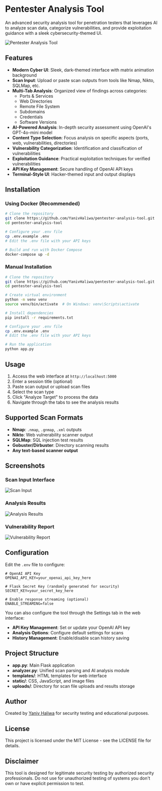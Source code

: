 # Pentester Analysis Tool

An advanced security analysis tool for penetration testers that leverages AI to analyze scan data, categorize vulnerabilities, and provide exploitation guidance with a sleek cybersecurity-themed UI.

![Pentester Analysis Tool](screenshots/main_interface.png)

## Features

- **Modern Cyber UI**: Sleek, dark-themed interface with matrix animation background
- **Scan Input**: Upload or paste scan outputs from tools like Nmap, Nikto, SQLMap, etc.
- **Multi-Tab Analysis**: Organized view of findings across categories:
  - Ports & Services
  - Web Directories
  - Remote File System
  - Subdomains
  - Credentials
  - Software Versions
- **AI-Powered Analysis**: In-depth security assessment using OpenAI's GPT-4o-mini model
- **Content Type Selection**: Focus analysis on specific aspects (ports, web, vulnerabilities, directories)
- **Vulnerability Categorization**: Identification and classification of vulnerabilities
- **Exploitation Guidance**: Practical exploitation techniques for verified vulnerabilities
- **API Key Management**: Secure handling of OpenAI API keys
- **Terminal-Style UI**: Hacker-themed input and output displays

## Installation

### Using Docker (Recommended)

```bash
# Clone the repository
git clone https://github.com/YanivHaliwa/pentester-analysis-tool.git
cd pentester-analysis-tool

# Configure your .env file
cp .env.example .env
# Edit the .env file with your API keys

# Build and run with Docker Compose
docker-compose up -d
```

### Manual Installation

```bash
# Clone the repository
git clone https://github.com/YanivHaliwa/pentester-analysis-tool.git
cd pentester-analysis-tool

# Create virtual environment
python -m venv venv
source venv/bin/activate  # On Windows: venv\Scripts\activate

# Install dependencies
pip install -r requirements.txt

# Configure your .env file
cp .env.example .env
# Edit the .env file with your API keys

# Run the application
python app.py
```

## Usage

1. Access the web interface at `http://localhost:5000`
2. Enter a session title (optional)
3. Paste scan output or upload scan files
4. Select the scan type
5. Click "Analyze Target" to process the data
6. Navigate through the tabs to see the analysis results

## Supported Scan Formats

- **Nmap**: `.nmap`, `.gnmap`, `.xml` outputs
- **Nikto**: Web vulnerability scanner output
- **SQLMap**: SQL injection test results
- **Gobuster/Dirbuster**: Directory scanning results
- **Any text-based scanner output**

## Screenshots

### Scan Input Interface
![Scan Input](screenshots/scan_input.png)

### Analysis Results
![Analysis Results](screenshots/analysis_results.png)

### Vulnerability Report
![Vulnerability Report](screenshots/vulnerabilities.png)

## Configuration

Edit the `.env` file to configure:

```
# OpenAI API Key
OPENAI_API_KEY=your_openai_api_key_here

# Flask Secret Key (randomly generated for security)
SECRET_KEY=your_secret_key_here

# Enable response streaming (optional)
ENABLE_STREAMING=false
```

You can also configure the tool through the Settings tab in the web interface:

- **API Key Management**: Set or update your OpenAI API key
- **Analysis Options**: Configure default settings for scans
- **History Management**: Enable/disable scan history saving

## Project Structure

- **app.py**: Main Flask application
- **analyzer.py**: Unified scan parsing and AI analysis module
- **templates/**: HTML templates for web interface
- **static/**: CSS, JavaScript, and image files
- **uploads/**: Directory for scan file uploads and results storage

## Author

Created by [Yaniv Haliwa](https://github.com/YanivHaliwa) for security testing and educational purposes.

## License

This project is licensed under the MIT License - see the LICENSE file for details.

## Disclaimer

This tool is designed for legitimate security testing by authorized security professionals. Do not use for unauthorized testing of systems you don't own or have explicit permission to test.